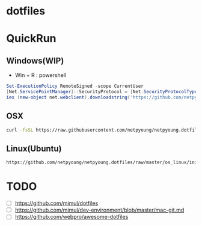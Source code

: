 dotfiles
========


# QuickRun

## Windows(WIP)

* Win + R : powershell

``` powershell
Set-ExecutionPolicy RemoteSigned -scope CurrentUser
[Net.ServicePointManager]::SecurityProtocol = [Net.SecurityProtocolType]::Tls12
iex (new-object net.webclient).downloadstring('https://github.com/netpyoung/netpyoung.dotfiles/raw/master/os_win/init.ps1')
```

## OSX

``` bash
curl -fsSL https://raw.githubusercontent.com/netpyoung/netpyoung.dotfiles/master/os_osx/init.sh | sh
```

## Linux(Ubuntu)

``` bash
https://github.com/netpyoung/netpyoung.dotfiles/raw/master/os_linux/init.sh
```

# TODO
* [ ] https://github.com/mimul/dotfiles
* [ ]  https://github.com/mimul/dev-environment/blob/master/mac-git.md
* [ ] https://github.com/webpro/awesome-dotfiles
